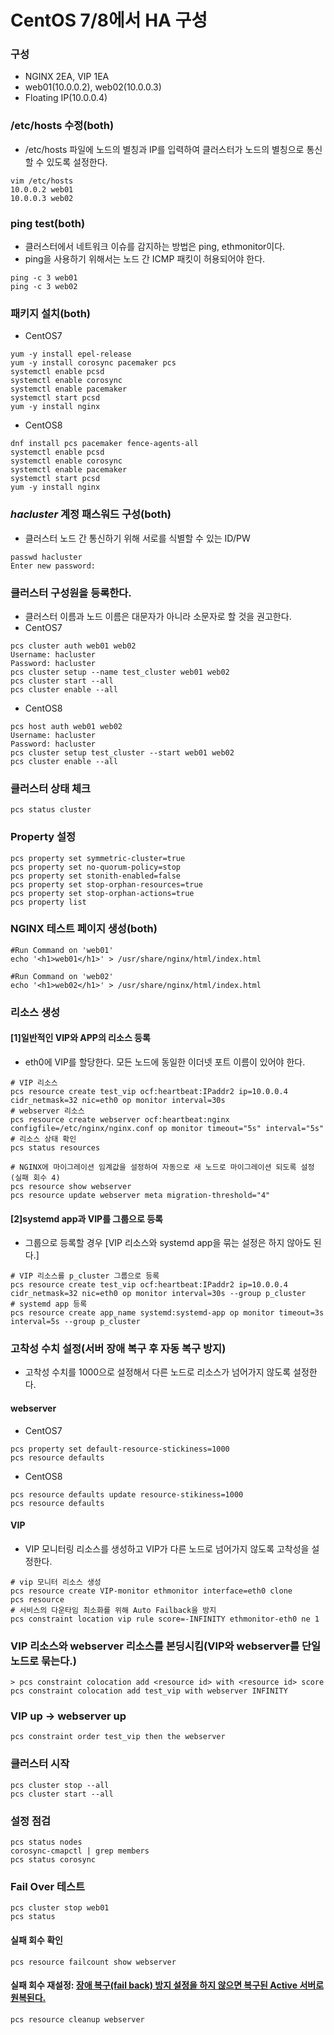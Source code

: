 # CentOS 7/8에서 HA 구성

### 구성
- NGINX 2EA, VIP 1EA
- web01(10.0.0.2), web02(10.0.0.3)
- Floating IP(10.0.0.4)

### /etc/hosts 수정(both)
- /etc/hosts 파일에 노드의 별칭과 IP를 입력하여 클러스터가 노드의 별칭으로 통신할 수 있도록 설정한다.
```
vim /etc/hosts
10.0.0.2 web01
10.0.0.3 web02
```

### ping test(both)
- 클러스터에서 네트워크 이슈를 감지하는 방법은 ping, ethmonitor이다.
- ping을 사용하기 위해서는 노드 간 ICMP 패킷이 허용되어야 한다.
```
ping -c 3 web01
ping -c 3 web02
```

### 패키지 설치(both)
- CentOS7
```
yum -y install epel-release
yum -y install corosync pacemaker pcs
systemctl enable pcsd
systemctl enable corosync
systemctl enable pacemaker
systemctl start pcsd
yum -y install nginx
```
- CentOS8
```
dnf install pcs pacemaker fence-agents-all
systemctl enable pcsd
systemctl enable corosync
systemctl enable pacemaker
systemctl start pcsd
yum -y install nginx
```

### ***hacluster*** 계정 패스워드 구성(both)
- 클러스터 노드 간 통신하기 위해 서로를 식별할 수 있는 ID/PW
```
passwd hacluster
Enter new password:
```

### 클러스터 구성원을 등록한다.
- 클러스터 이름과 노드 이름은 대문자가 아니라 소문자로 할 것을 권고한다.
- CentOS7
```
pcs cluster auth web01 web02
Username: hacluster
Password: hacluster
pcs cluster setup --name test_cluster web01 web02
pcs cluster start --all
pcs cluster enable --all
```
- CentOS8
```
pcs host auth web01 web02
Username: hacluster
Password: hacluster
pcs cluster setup test_cluster --start web01 web02
pcs cluster enable --all
```

### 클러스터 상태 체크
```
pcs status cluster
```

### Property 설정
```
pcs property set symmetric-cluster=true
pcs property set no-quorum-policy=stop
pcs property set stonith-enabled=false
pcs property set stop-orphan-resources=true
pcs property set stop-orphan-actions=true
pcs property list
```

### NGINX 테스트 페이지 생성(both)
```
#Run Command on 'web01'
echo '<h1>web01</h1>' > /usr/share/nginx/html/index.html

#Run Command on 'web02'
echo '<h1>web02</h1>' > /usr/share/nginx/html/index.html
```

### 리소스 생성
#### [1]일반적인 VIP와 APP의 리소스 등록
- eth0에 VIP를 할당한다. 모든 노드에 동일한 이더넷 포트 이름이 있어야 한다.
```
# VIP 리소스
pcs resource create test_vip ocf:heartbeat:IPaddr2 ip=10.0.0.4 cidr_netmask=32 nic=eth0 op monitor interval=30s
# webserver 리소스
pcs resource create webserver ocf:heartbeat:nginx configfile=/etc/nginx/nginx.conf op monitor timeout="5s" interval="5s"
# 리소스 상태 확인
pcs status resources

# NGINX에 마이그레이션 임계값을 설정하여 자동으로 새 노드로 마이그레이션 되도록 설정(실패 회수 4)
pcs resource show webserver
pcs resource update webserver meta migration-threshold="4"
```
#### [2]systemd app과 VIP를 그룹으로 등록
- 그룹으로 등록할 경우 [VIP 리소스와 systemd app을 묶는 설정은 하지 않아도 된다.]
```
# VIP 리소스를 p_cluster 그룹으로 등록
pcs resource create test_vip ocf:heartbeat:IPaddr2 ip=10.0.0.4 cidr_netmask=32 nic=eth0 op monitor interval=30s --group p_cluster
# systemd app 등록
pcs resource create app_name systemd:systemd-app op monitor timeout=3s interval=5s --group p_cluster
```

### 고착성 수치 설정(서버 장애 복구 후 자동 복구 방지)
- 고착성 수치를 1000으로 설정해서 다른 노드로 리소스가 넘어가지 않도록 설정한다.
#### webserver
- CentOS7
```
pcs property set default-resource-stickiness=1000
pcs resource defaults
```
- CentOS8
```
pcs resource defaults update resource-stikiness=1000
pcs resource defaults
```
#### VIP
- VIP 모니터링 리소스를 생성하고 VIP가 다른 노드로 넘어가지 않도록 고착성을 설정한다.
```
# vip 모니터 리소스 생성
pcs resource create VIP-monitor ethmonitor interface=eth0 clone
pcs resource
# 서비스의 다운타임 최소화를 위해 Auto Failback을 방지
pcs constraint location vip rule score=-INFINITY ethmonitor-eth0 ne 1 
```
### VIP 리소스와 webserver 리소스를 본딩시킴(VIP와 webserver를 단일 노드로 묶는다.)
```
> pcs constraint colocation add <resource id> with <resource id> score
pcs constraint colocation add test_vip with webserver INFINITY
```

### VIP up -> webserver up
```
pcs constraint order test_vip then the webserver
```

### 클러스터 시작
```
pcs cluster stop --all
pcs cluster start --all
```

### 설정 점검
```
pcs status nodes
corosync-cmapctl | grep members
pcs status corosync
```

### Fail Over 테스트
```
pcs cluster stop web01
pcs status
```

#### 실패 회수 확인
```
pcs resource failcount show webserver
```
#### 실패 회수 재설정: [장애 복구(fail back) 방지 설정을 하지 않으면 복구된 Active 서버로 원복된다.](https://github.com/sohwaje/manual/blob/main/configure_HA.md#%EA%B3%A0%EC%B0%A9%EC%84%B1-%EC%88%98%EC%B9%98-%EC%84%A4%EC%A0%95%EC%84%9C%EB%B2%84-%EC%9E%A5%EC%95%A0-%EB%B3%B5%EA%B5%AC-%ED%9B%84-%EC%9E%90%EB%8F%99-%EB%B3%B5%EA%B5%AC-%EB%B0%A9%EC%A7%80)
```
pcs resource cleanup webserver
```
